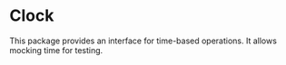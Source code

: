 # Clock

This package provides an interface for time-based operations. It allows
mocking time for testing.
